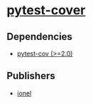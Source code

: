 # [pytest-cover](https://pypi.org/project/pytest-cover)

## Dependencies
- [pytest-cov (>=2.0)](packages/p/pytest-cov.md)



## Publishers
- [ionel](https://pypi.org/user/ionel)

